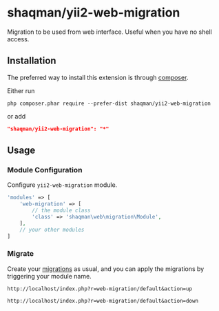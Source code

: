 # shaqman/yii2-web-migration
Migration to be used from web interface. Useful when you have no shell access.

## Installation

The preferred way to install this extension is through [composer](http://getcomposer.org/download/).

Either run

```
php composer.phar require --prefer-dist shaqman/yii2-web-migration
```

or add

```json
"shaqman/yii2-web-migration": "*"
```

## Usage

### Module Configuration
Configure `yii2-web-migration` module.
```php
'modules' => [
    'web-migration' => [
        // the module class
        'class' => 'shaqman\web\migration\Module',
    ],
    // your other modules
]
```

### Migrate

Create your [migrations](https://www.yiiframework.com/doc/guide/2.0/en/db-migrations/) as usual, and you can apply the migrations by triggering your module name.

```
http://localhost/index.php?r=web-migration/default&action=up
```

```
http://localhost/index.php?r=web-migration/default&action=down
```
